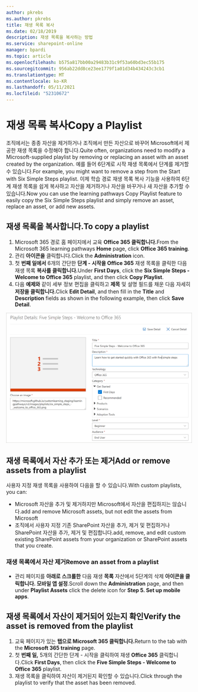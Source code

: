 ```yaml
---
author: pkrebs
ms.author: pkrebs
title: 재생 목록 복사
ms.date: 02/18/2019
description: 재생 목록을 복사하는 방법
ms.service: sharepoint-online
manager: bpardi
ms.topic: article
ms.openlocfilehash: b575a817bb00a29483b31c9f53a60bd3ec55b175
ms.sourcegitcommit: 956ab22dd8ce23ee1779f1a01d34b434243c3cb1
ms.translationtype: MT
ms.contentlocale: ko-KR
ms.lasthandoff: 05/11/2021
ms.locfileid: "52310672"
---
```

# <a name="copy-a-playlist"></a><span data-ttu-id="9706f-103">재생 목록 복사</span><span class="sxs-lookup"><span data-stu-id="9706f-103">Copy a Playlist</span></span>
<span data-ttu-id="9706f-104">조직에서는 종종 자산을 제거하거나 조직에서 만든 자산으로 바꾸어 Microsoft에서 제공한 재생 목록을 수정해야 합니다.</span><span class="sxs-lookup"><span data-stu-id="9706f-104">Quite often, organizations need to modify a Microsoft-supplied playlist by removing or replacing an asset with an asset created by the organization.</span></span> <span data-ttu-id="9706f-105">예를 들어 6단계로 시작 재생 목록에서 단계를 제거할 수 있습니다.</span><span class="sxs-lookup"><span data-stu-id="9706f-105">For example, you might want to remove a step from the Start with Six Simple Steps playlist.</span></span> <span data-ttu-id="9706f-106">이제 학습 경로 재생 목록 복사 기능을 사용하여 6단계 재생 목록을 쉽게 복사하고 자산을 제거하거나 자산을 바꾸거나 새 자산을 추가할 수 있습니다.</span><span class="sxs-lookup"><span data-stu-id="9706f-106">Now you can use the learning pathways Copy Playlist feature to easily copy the Six Simple Steps playlist and simply remove an asset, replace an asset, or add new assets.</span></span> 

## <a name="to-copy-a-playlist"></a><span data-ttu-id="9706f-107">재생 목록을 복사합니다.</span><span class="sxs-lookup"><span data-stu-id="9706f-107">To copy a playlist</span></span>

1. <span data-ttu-id="9706f-108">Microsoft 365 경로 홈 페이지에서 교육  **Office 365 클릭합니다.**</span><span class="sxs-lookup"><span data-stu-id="9706f-108">From the Microsoft 365 learning pathways **Home** page, click **Office 365 training**.</span></span>
2. <span data-ttu-id="9706f-109">관리 **아이콘을** 클릭합니다.</span><span class="sxs-lookup"><span data-stu-id="9706f-109">Click the **Administration** icon.</span></span>
3. <span data-ttu-id="9706f-110">첫 **번째 일에서** 6개의 간단한 **단계 - 시작을 Office 365** 재생 목록을 클릭한 다음 재생 목록 **복사를 클릭합니다.**</span><span class="sxs-lookup"><span data-stu-id="9706f-110">Under **First Days**, click the **Six Simple Steps - Welcome to Office 365** playlist, and then click **Copy Playlist**.</span></span> 
4. <span data-ttu-id="9706f-111">다음 **예제와** 같이 세부 정보  편집을 클릭하고 **제목** 및 설명 필드를 채운 다음 자세히 **저장을 클릭합니다.**</span><span class="sxs-lookup"><span data-stu-id="9706f-111">Click **Edit Detail**, and then fill in the **Title** and **Description** fields as shown in the following example, then click **Save Detail**.</span></span>  
 
![cg-copyplaylist5steps.png](media/cg-copyplaylist5steps.png)

## <a name="add-or-remove-assets-from-a-playlist"></a><span data-ttu-id="9706f-113">재생 목록에서 자산 추가 또는 제거</span><span class="sxs-lookup"><span data-stu-id="9706f-113">Add or remove assets from a playlist</span></span>
<span data-ttu-id="9706f-114">사용자 지정 재생 목록을 사용하여 다음을 할 수 있습니다.</span><span class="sxs-lookup"><span data-stu-id="9706f-114">With custom playlists, you can:</span></span>
- <span data-ttu-id="9706f-115">Microsoft 자산을 추가 및 제거하지만 Microsoft에서 자산을 편집하지는 않습니다.</span><span class="sxs-lookup"><span data-stu-id="9706f-115">add and remove Microsoft assets, but not edit the assets from Microsoft</span></span>
- <span data-ttu-id="9706f-116">조직에서 사용자 지정 기존 SharePoint 자산을 추가, 제거 및 편집하거나 SharePoint 자산을 추가, 제거 및 편집합니다.</span><span class="sxs-lookup"><span data-stu-id="9706f-116">add, remove, and edit custom existing SharePoint assets from your organization or SharePoint assets that you create.</span></span> 

### <a name="remove-an-asset-from-a-playlist"></a><span data-ttu-id="9706f-117">재생 목록에서 자산 제거</span><span class="sxs-lookup"><span data-stu-id="9706f-117">Remove an asset from a playlist</span></span>
- <span data-ttu-id="9706f-118">관리 페이지를 **아래로 스크롤한** 다음 재생 **목록** 자산에서 5단계의 삭제 **아이콘을 클릭합니다. 모바일 앱 설정**.</span><span class="sxs-lookup"><span data-stu-id="9706f-118">Scroll down the **Administration** page, and then under **Playlist Assets** click the delete icon for **Step 5. Set up mobile apps**.</span></span> 

## <a name="verify-the-asset-is-removed-from-the-playlist"></a><span data-ttu-id="9706f-119">재생 목록에서 자산이 제거되어 있는지 확인</span><span class="sxs-lookup"><span data-stu-id="9706f-119">Verify the asset is removed from the playlist</span></span>
1. <span data-ttu-id="9706f-120">교육 페이지가 있는 **탭으로 Microsoft 365 클릭합니다.**</span><span class="sxs-lookup"><span data-stu-id="9706f-120">Return to the tab with the **Microsoft 365 training** page.</span></span>
2. <span data-ttu-id="9706f-121">첫 **번째 일,** 5개의 간단한 단계 - 시작을 클릭하여 재생 **Office 365** 클릭합니다.</span><span class="sxs-lookup"><span data-stu-id="9706f-121">Click **First Days**, then click the **Five Simple Steps - Welcome to Office 365** playlist.</span></span> 
3. <span data-ttu-id="9706f-122">재생 목록을 클릭하여 자산이 제거된지 확인할 수 있습니다.</span><span class="sxs-lookup"><span data-stu-id="9706f-122">Click through the playlist to verify that the asset has been removed.</span></span>


